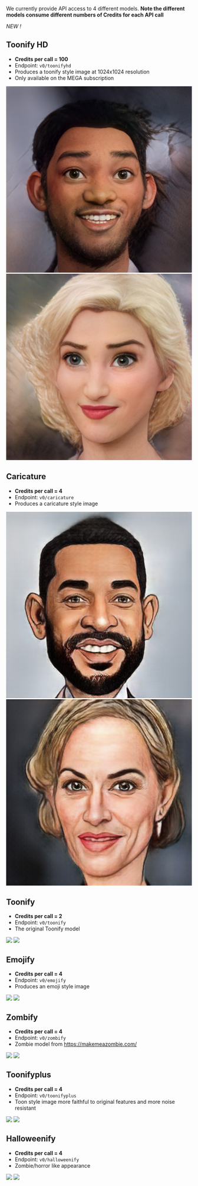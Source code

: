 We currently provide API access to 4 different models. __Note the different models consume different numbers of Credits for each API call__

_NEW !_
## Toonify HD

- __Credits per call = 100__
- Endpoint: `v0/toonifyhd`
- Produces a toonify style image at 1024x1024 resolution
- Only available on the MEGA subscription

![](examples/will_smith_toonifyhd.jpg)
![](examples/winslet_toonifyhd.jpg)

## Caricature

- __Credits per call = 4__
- Endpoint: `v0/caricature`
- Produces a caricature style image

![](examples/will_smith_caricature.jpg)
![](examples/winslet_caricature.jpg)

## Toonify

- __Credits per call = 2__
- Endpoint: `v0/toonify`
- The original Toonify model

![](examples/will_smith_toonify.jpg)
![](examples/winslet_toonify.jpg)

## Emojify

- __Credits per call = 4__
- Endpoint: `v0/emojify`
- Produces an emoji style image

![](examples/will_smith_emoji.jpg)
![](examples/winslet_emoji.jpg)


## Zombify

- __Credits per call = 4__
- Endpoint: `v0/zombify`
- Zombie model from https://makemeazombie.com/

![](examples/will_smith_zombie.jpg)
![](examples/winslet_zombie.jpg)


## Toonifyplus

- __Credits per call = 4__
- Endpoint: `v0/toonifyplus`
- Toon style image more faithful to original features and more noise resistant

![](examples/will_smith_toonifyplus.jpg)
![](examples/winslet_toonifyplus.jpg)


## Halloweenify

- __Credits per call = 4__
- Endpoint: `v0/halloweenify`
- Zombie/horror like appearance

![](examples/will_smith_halloween.jpg)
![](examples/winslet_halloween.jpg)
